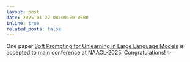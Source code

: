 ```yaml
---
layout: post
date: 2025-01-22 08:00:00-0600
inline: true
related_posts: false
---
```


One paper [Soft Prompting for Unlearning in Large Language Models](https://arxiv.org/abs/2406.12038) is accepted to main conference at NAACL-2025. Congratulations! :sparkles: